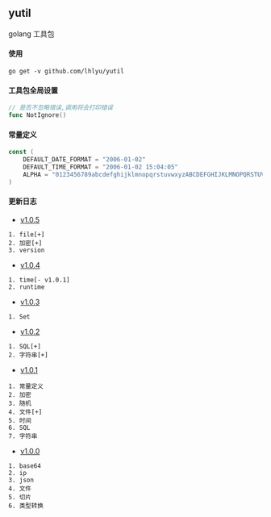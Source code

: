 ## yutil

golang 工具包

#### 使用

`go get -v github.com/lhlyu/yutil`

#### 工具包全局设置

```go
// 是否不忽略错误,调用将会打印错误
func NotIgnore()
```

#### 常量定义

```go
const (
	DEFAULT_DATE_FORMAT = "2006-01-02"
	DEFAULT_TIME_FORMAT = "2006-01-02 15:04:05"
	ALPHA = "0123456789abcdefghijklmnopqrstuvwxyzABCDEFGHIJKLMNOPQRSTUVWXYZ_"
)
```

#### 更新日志


- [v1.0.5](./changelogs/v1.0.5.md)

```text
1. file[+]
2. 加密[+]
3. version
```

- [v1.0.4](./changelogs/v1.0.4.md) 

```text
1. time[- v1.0.1]
2. runtime
```

- [v1.0.3](./changelogs/v1.0.3.md) 

```text
1. Set
```

- [v1.0.2](./changelogs/v1.0.2.md) 

```text
1. SQL[+]
2. 字符串[+]
```
 
 - [v1.0.1](./changelogs/v1.0.1.md) 
 
 ```text
 1. 常量定义
 2. 加密
 3. 随机
 4. 文件[+]
 5. 时间
 6. SQL
 7. 字符串
 ```
 
 - [v1.0.0](./changelogs/v1.0.0.md) 
 
 ```text
 1. base64   
 2. ip       
 3. json     
 4. 文件     
 5. 切片      
 6. 类型转换
 ```